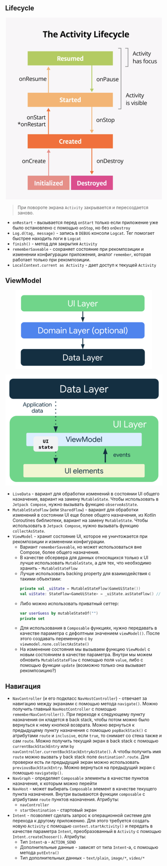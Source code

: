 ## Lifecycle

<p align="center"><img src="../images/lifecycle.png" alt="Activity Lifecycle"/></p>

> При повороте экрана `Activity` закрывается и пересоздается заново.

- `onRestart` - вызывается перед `onStart` только если приложение уже было остановлено с помощью `onStop`, но без
  `onDestroy`
- `Log.d(tag, message)` - запись в `DEBUG` консоли  `Logcat`. Тег помогает быстрее находить логи в `Logcat`
- `finish()` - метод для закрытия `Activity`
- `rememberSaveable` - сохраняет состояние при рекомпозиции и изменении конфигурации приложения, аналог `remember`,
  которая работает только при рекомпозиции.
- `LocalContext.current as Activity` - дает доступ к текущей `Activity`

## ViewModel

<p align="center"><img src="../images/architecture.png" alt="Architecture"/></p>

<p align="center"><img src="../images/UI-layer.png" alt="UI layer"/></p>

- `LiveData` - вариант для обработки изменений в состоянии UI общего назначения, вариант на замену `MutableState`. Чтобы
  использовать в `Jetpack Compose`, нужно вызывать функцию `observeAsState`.
- `MutableStateFlow` (или `SharedFlow`) - вариант для обработки изменений в состоянии UI еще более общего назначения,
  из Kotlin Coroutines библиотеки, вариант на замену `MutableState`. Чтобы использовать в `Jetpack Compose`, нужно
  вызывать функцию `collectAsState`.
- `ViewModel` - хранит состояние UI, которое не уничтожается при рекомпозиции и изменении конфигурации.
    - Вариант `rememberSaveable`, но может использоваться вне Compose, более общего назначения.
    - В качестве обсервера для данных относящихся только к UI лучше использовать `MutableState`, а для тех, что
      необходимо хранить - `MutableStateFlow`
    - Лучше использовать backing property для взаимодействия с такими объектами:
      ```kotlin
      private val _uiState = MutableStateFlow(GameUiState())
      val uiState: StateFlow<GameUiState> = _uiState.asStateFlow() // делает объект иммутабельным
      ```
    - Либо можно использовать приватный сеттер:
      ```kotlin
      var userGuess by mutableStateOf("")
      private set
      ```
    - Для использования в `Composable` функциях, нужно передавать в качестве параметра с дефолтным значением
      `viewModel()`. После этого создавать переменную с `by viewmodel.поле.collectAsState()`
    - На изменение состояния мы вызываем функцию `ViewModel` с новым состоянием в качестве параметра. Внутри мы можем
      обновить `MutableStateFlow` с помощью поля `value`, либо с помощью функции `update` (возможно только она вызывает
      рекомпозицию?)

## Навигация

- `NavController` (и его подкласс `NavHostController`) - отвечает за навигацию между экранами с помощью метода
  `navigate()`. Можно получить главный `NavHostController` с помощью `rememberNavController()`. При переходе к
  следующему пункту назначения он кладется в back stack, чтобы потом можно было вернуться к нему кнопкой возврата.
  Можно вернуться к предыдущему пункту назначения с помощью `popBackStack()` с атрибутами `route` и `inclusive`, если
  `true`, то снимает со стека также и сам `route`. Можно получить текущий экран в back stack с помощью
  `currentBackStackEntry` или `by navController.currentBackStackEntryAsState()`. А чтобы получить имя `route` можно
  вызвать у back stack поле `destination?.route`. Для проверки есть ли предыдущий экран можно использовать
  `previousBackStackEntry`. Можно вернуться на предыдущий экран с помощью `navigateUp()`.
- `NavGraph` - определяет `Composable` элементы в качестве пунктов назначения, к которым можно перейти
- `NavHost` - может выбирать `Composable` элемент в качестве текущего пункта назначения. Внутри вызываются
  функции `composable` с атрибутами `route` пунктов назначения. Атрибуты:
    - `navController`
    - `startDestination` - стартовый экран
- `Intent` - позволяет сделать запрос к операционной системе для перехода к другому приложению. Для этого требуется
  создать новую `Activity` с помощью `context.startActivity()` и передать в качестве параметра `Intent`, преобразованный
  в `Activity` с помощью `Intent.createChooser()`. Атрибуты:
    - Тип `Intent`-а - `ACTION_SEND`
    - Дополнительные данные - зависят от типа `Intent`-а, с помощью метода `putExtra()`
    - Тип дополнительных данных - `text/plain`, `image/*`, `video/*`